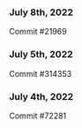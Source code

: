 ### July 8th, 2022

Commit #21969

### July 5th, 2022

Commit #314353


### July 4th, 2022

Commit #72281
